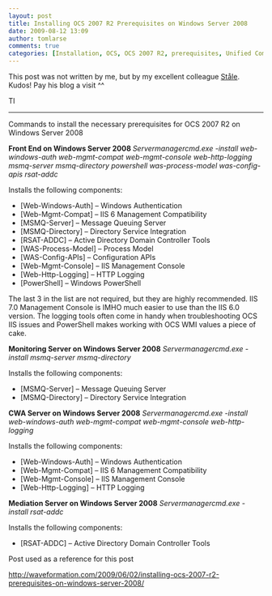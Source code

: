 ```yaml
---
layout: post
title: Installing OCS 2007 R2 Prerequisites on Windows Server 2008
date: 2009-08-12 13:09
author: tomlarse
comments: true
categories: [Installation, OCS, OCS 2007 R2, prerequisites, Unified Communications, Windows Server 2008]
---
```

This post was not written by me, but by my excellent colleague <a href="http://msunified.net/2009/08/12/installing-ocs-2007-r2-prerequisites-on-windows-server-2008/" target="_blank">Ståle</a>. Kudos! Pay his blog a visit ^^

TI

---

Commands to install the necessary prerequisites for OCS 2007 R2 on Windows Server 2008

<strong>Front End on Windows Server 2008
</strong><em>Servermanagercmd.exe -install web-windows-auth web-mgmt-compat web-mgmt-console web-http-logging msmq-server msmq-directory powershell was-process-model was-config-apis rsat-addc</em>

Installs the following components:
<ul>
	<li>[Web-Windows-Auth] – Windows Authentication</li>
	<li>[Web-Mgmt-Compat] – IIS 6 Management Compatibility</li>
	<li>[MSMQ-Server] – Message Queuing Server</li>
	<li>[MSMQ-Directory] – Directory Service Integration</li>
	<li>[RSAT-ADDC] – Active Directory Domain Controller Tools</li>
	<li>[WAS-Process-Model] – Process Model</li>
	<li>[WAS-Config-APIs] – Configuration APIs</li>
	<li>[Web-Mgmt-Console] – IIS Management Console</li>
	<li>[Web-Http-Logging] – HTTP Logging</li>
	<li>[PowerShell] – Windows PowerShell</li>
</ul>
The last 3 in the list are not required, but they are highly recommended. IIS 7.0 Management Console is IMHO much easier to use than the IIS 6.0 version. The logging tools often come in handy when troubleshooting OCS IIS issues and PowerShell makes working with OCS WMI values a piece of cake.

<strong>Monitoring Server on Windows Server 2008</strong>
<em>Servermanagercmd.exe -install msmq-server msmq-directory</em>

Installs the following components:
<ul>
	<li>[MSMQ-Server] – Message Queuing Server</li>
	<li>[MSMQ-Directory] – Directory Service Integration</li>
</ul>
<strong>CWA Server on Windows Server 2008</strong>
<em>Servermanagercmd.exe -install web-windows-auth web-mgmt-compat web-mgmt-console web-http-logging </em>

Installs the following components:
<ul>
	<li>[Web-Windows-Auth] – Windows Authentication</li>
	<li>[Web-Mgmt-Compat] – IIS 6 Management Compatibility</li>
	<li>[Web-Mgmt-Console] – IIS Management Console</li>
	<li>[Web-Http-Logging] – HTTP Logging</li>
</ul>
<strong>Mediation Server on Windows Server 2008</strong>
<em>Servermanagercmd.exe -install rsat-addc</em>

Installs the following components:
<ul>
	<li>[RSAT-ADDC] – Active Directory Domain Controller Tools</li>
</ul>
Post used as a reference for this post

<a href="http://waveformation.com/2009/06/02/installing-ocs-2007-r2-prerequisites-on-windows-server-2008/">http://waveformation.com/2009/06/02/installing-ocs-2007-r2-prerequisites-on-windows-server-2008/</a>

